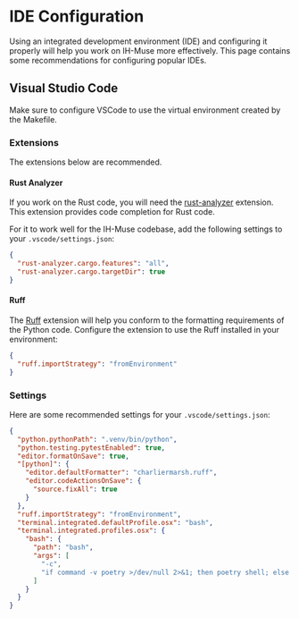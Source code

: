# IDE Configuration

Using an integrated development environment (IDE) and configuring it properly will help you work on IH-Muse more effectively. This page contains some recommendations for configuring popular IDEs.

## Visual Studio Code

Make sure to configure VSCode to use the virtual environment created by the Makefile.

### Extensions

The extensions below are recommended.

#### Rust Analyzer

If you work on the Rust code, you will need the [rust-analyzer](https://marketplace.visualstudio.com/items?itemName=rust-lang.rust-analyzer) extension. This extension provides code completion for Rust code.

For it to work well for the IH-Muse codebase, add the following settings to your `.vscode/settings.json`:

```json
{
  "rust-analyzer.cargo.features": "all",
  "rust-analyzer.cargo.targetDir": true
}
```

#### Ruff

The [Ruff](https://marketplace.visualstudio.com/items?itemName=charliermarsh.ruff) extension will help you conform to the formatting requirements of the Python code. Configure the extension to use the Ruff installed in your environment:

```json
{
  "ruff.importStrategy": "fromEnvironment"
}
```

### Settings

Here are some recommended settings for your `.vscode/settings.json`:

```json
{
  "python.pythonPath": ".venv/bin/python",
  "python.testing.pytestEnabled": true,
  "editor.formatOnSave": true,
  "[python]": {
    "editor.defaultFormatter": "charliermarsh.ruff",
    "editor.codeActionsOnSave": {
      "source.fixAll": true
    }
  },
  "ruff.importStrategy": "fromEnvironment",
  "terminal.integrated.defaultProfile.osx": "bash",
  "terminal.integrated.profiles.osx": {
    "bash": {
      "path": "bash",
      "args": [
        "-c",
        "if command -v poetry >/dev/null 2>&1; then poetry shell; else exec bash; fi"
      ]
    }
  }
}
```
